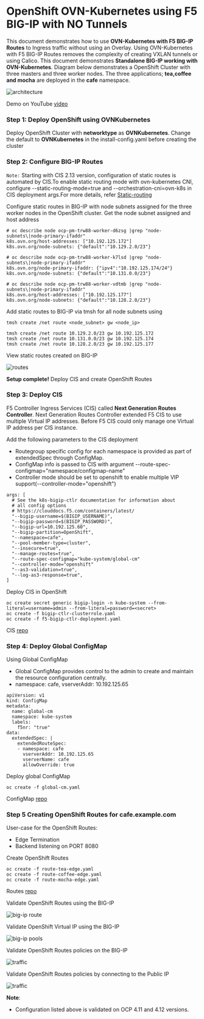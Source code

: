 # OpenShift OVN-Kubernetes using F5 BIG-IP with NO Tunnels

This document demonstrates how to use **OVN-Kubernetes with F5 BIG-IP Routes** to Ingress traffic without using an Overlay. Using OVN-Kubernetes with F5 BIG-IP Routes removes the complexity of creating VXLAN tunnels or using Calico. This document demonstrates **Standalone BIG-IP working with OVN-Kubernetes**. Diagram below demonstrates a OpenShift Cluster with three masters and three worker nodes. The three applications; **tea,coffee and mocha** are deployed in the **cafe** namespace. 

![architecture](https://github.com/f5devcentral/f5-cis-docs/blob/main/user_guides/ovn-kubernetes-standalone/diagram/ovn-kubernets-static-route.png)

Demo on YouTube [video](https://youtu.be/_q603YFG5TU)

### Step 1: Deploy OpenShift using OVNKubernetes

Deploy OpenShift Cluster with **networktype** as **OVNKubernetes**. Change the default to **OVNKubernetes** in the install-config.yaml before creating the cluster

### Step 2: Configure BIG-IP Routes

`Note:` Starting with CIS 2.13 version, configuration of static routes is automated by CIS.To enable static routing mode with ovn-kubernetes CNI, configure --static-routing-mode=true and --orchestration-cni=ovn-k8s in CIS deployment args.For more details, refer [Static-routing](https://github.com/F5Networks/k8s-bigip-ctlr/tree/master/docs/config_examples/StaticRoute) 

Configure static routes in BIG-IP with node subnets assigned for the three worker nodes in the OpenShift cluster. Get the node subnet assigned and host address

```
# oc describe node ocp-pm-trw88-worker-d6zsg |grep "node-subnets\|node-primary-ifaddr"
k8s.ovn.org/host-addresses: ["10.192.125.172"]
k8s.ovn.org/node-subnets: {"default":"10.129.2.0/23"}

# oc describe node ocp-pm-trw88-worker-k7lsd |grep "node-subnets\|node-primary-ifaddr"
k8s.ovn.org/node-primary-ifaddr: {"ipv4":"10.192.125.174/24"}
k8s.ovn.org/node-subnets: {"default":"10.131.0.0/23"}

# oc describe node ocp-pm-trw88-worker-vdtmb |grep "node-subnets\|node-primary-ifaddr"
k8s.ovn.org/host-addresses: ["10.192.125.177"]
k8s.ovn.org/node-subnets: {"default":"10.128.2.0/23"}
```

Add static routes to BIG-IP via tmsh for all node subnets using 

```
tmsh create /net route <node_subnet> gw <node_ip>
```
```
tmsh create /net route 10.129.2.0/23 gw 10.192.125.172
tmsh create /net route 10.131.0.0/23 gw 10.192.125.174
tmsh create /net route 10.128.2.0/23 gw 10.192.125.177
```
View static routes created on BIG-IP

![routes](https://github.com/f5devcentral/f5-cis-docs/blob/main/user_guides/ovn-kubernetes-standalone/diagram/2022-10-12_13-30-34.png)

**Setup complete!** Deploy CIS and create OpenShift Routes

### Step 3: Deploy CIS

F5 Controller Ingress Services (CIS) called **Next Generation Routes Controller**. Next Generation Routes Controller extended F5 CIS to use multiple Virtual IP addresses. Before F5 CIS could only manage one Virtual IP address per CIS instance.

Add the following parameters to the CIS deployment

* Routegroup specific config for each namespace is provided as part of extendedSpec through ConfigMap.
* ConfigMap info is passed to CIS with argument --route-spec-configmap="namespace/configmap-name"
* Controller mode should be set to openshift to enable multiple VIP support(--controller-mode="openshift")

```
args: [
  # See the k8s-bigip-ctlr documentation for information about
  # all config options
  # https://clouddocs.f5.com/containers/latest/
  "--bigip-username=$(BIGIP_USERNAME)",
  "--bigip-password=$(BIGIP_PASSWORD)",
  "--bigip-url=10.192.125.60",
  "--bigip-partition=OpenShift",
  "--namespace=cafe",
  "--pool-member-type=cluster",
  "--insecure=true",
  "--manage-routes=true",
  "--route-spec-configmap="kube-system/global-cm"
  "--controller-mode="openshift"
  "--as3-validation=true",
  "--log-as3-response=true",
]
```

Deploy CIS in OpenShift

```
oc create secret generic bigip-login -n kube-system --from-literal=username=admin --from-literal=password=<secret>
oc create -f bigip-ctlr-clusterrole.yaml
oc create -f f5-bigip-ctlr-deployment.yaml
```

CIS [repo](https://github.com/f5devcentral/f5-cis-docs/tree/main/user_guides/ovn-kubernetes-standalone/next-gen-route/cis)

### Step 4: Deploy Global ConfigMap

Using Global ConfigMap

* Global ConfigMap provides control to the admin to create and maintain the resource configuration centrally.
* namespace: cafe, vserverAddr: 10.192.125.65

```
apiVersion: v1
kind: ConfigMap
metadata:
  name: global-cm
  namespace: kube-system
  labels:
    f5nr: "true"
data:
  extendedSpec: |
    extendedRouteSpec:
    - namespace: cafe
      vserverAddr: 10.192.125.65
      vserverName: cafe
      allowOverride: true
```

Deploy global ConfigMap

```
oc create -f global-cm.yaml
```
ConfigMap [repo](https://github.com/f5devcentral/f5-cis-docs/blob/main/user_guides/ovn-kubernetes-standalone/next-gen-route/route/global-cm.yaml)

### Step 5 Creating OpenShift Routes for cafe.example.com

User-case for the OpenShift Routes:

- Edge Termination
- Backend listening on PORT 8080

Create OpenShift Routes

```
oc create -f route-tea-edge.yaml
oc create -f route-coffee-edge.yaml
oc create -f route-mocha-edge.yaml
```

Routes [repo](https://github.com/f5devcentral/f5-cis-docs/tree/main/user_guides/ovn-kubernetes-standalone/next-gen-route/route/cafe/secure)

Validate OpenShift Routes using the BIG-IP

![big-ip route](https://github.com/f5devcentral/f5-cis-docs/blob/main/user_guides/ovn-kubernetes-standalone/diagram/2022-06-07_15-35-21.png)

Validate OpenShift Virtual IP using the BIG-IP

![big-ip pools](https://github.com/f5devcentral/f5-cis-docs/blob/main/user_guides/ovn-kubernetes-standalone/diagram/2022-06-07_15-37-33.png)

Validate OpenShift Routes policies on the BIG-IP

![traffic](https://github.com/f5devcentral/f5-cis-docs/blob/main/user_guides/ovn-kubernetes-standalone/diagram/2022-06-07_15-38-08.png)

Validate OpenShift Routes policies by connecting to the Public IP

![traffic](https://github.com/f5devcentral/f5-cis-docs/blob/main/user_guides/ovn-kubernetes-standalone/diagram/2022-10-12_13-46-30.png)

**Note**:
* Configuration listed above is validated on OCP 4.11 and 4.12 versions. 